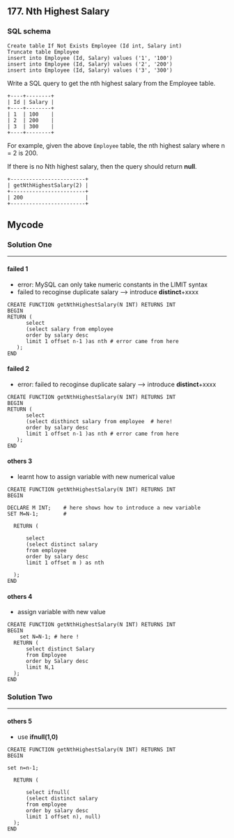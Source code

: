 ## 177. Nth Highest Salary

### SQL schema
```mysql
Create table If Not Exists Employee (Id int, Salary int)
Truncate table Employee
insert into Employee (Id, Salary) values ('1', '100')
insert into Employee (Id, Salary) values ('2', '200')
insert into Employee (Id, Salary) values ('3', '300')
```

Write a SQL query to get the nth highest salary from the Employee table.
```
+----+--------+
| Id | Salary |
+----+--------+
| 1  | 100    |
| 2  | 200    |
| 3  | 300    |
+----+--------+
```
For example, given the above ```Employee``` table, the nth highest salary where n = 2 is 200. 

If there is no Nth highest salary, then the query should return **null**.
```
+------------------------+
| getNthHighestSalary(2) |
+------------------------+
| 200                    |
+------------------------+
```

## Mycode

### Solution One
----------------------------------------------------------------------------------------------------
#### failed 1
* error: MySQL can only take numeric constants in the LIMIT syntax
* failed to recoginse duplicate salary --> introduce **distinct**+xxxx
```mysql
CREATE FUNCTION getNthHighestSalary(N INT) RETURNS INT
BEGIN
RETURN (
      select 
      (select salary from employee
      order by salary desc
      limit 1 offset n-1 )as nth # error came from here
   );
END     
 ```     
 #### failed 2
* error: failed to recoginse duplicate salary --> introduce **distinct**+xxxx
```mysql
CREATE FUNCTION getNthHighestSalary(N INT) RETURNS INT
BEGIN
RETURN (
      select 
      (select disthinct salary from employee  # here!
      order by salary desc
      limit 1 offset n-1 )as nth # error came from here
   );
END     
 ``` 

#### others 3
* learnt how to assign variable with new numerical value
```mysql
CREATE FUNCTION getNthHighestSalary(N INT) RETURNS INT
BEGIN

DECLARE M INT;    # here shows how to introduce a new variable
SET M=N-1;        # 

  RETURN (
      
      select 
      (select distinct salary 
      from employee
      order by salary desc
      limit 1 offset m ) as nth  
     
  );
END
```

#### others 4
* assign variable with new value
```mysql
CREATE FUNCTION getNthHighestSalary(N INT) RETURNS INT
BEGIN
    set N=N-1; # here !
  RETURN (
      select distinct Salary 
      from Employee 
      order by Salary desc 
      limit N,1
  );
END
```
### Solution Two
----------------------------------------------------------------
#### others 5
* use **ifnull(1,0)**
```mysql
CREATE FUNCTION getNthHighestSalary(N INT) RETURNS INT
BEGIN

set n=n-1;

  RETURN (
      
      select ifnull(
      (select distinct salary 
      from employee
      order by salary desc
      limit 1 offset n), null)
  );
END
```
